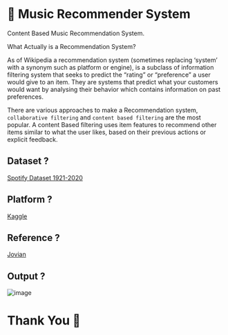# 🎵 Music Recommender System 
Content Based Music Recommendation System.

What Actually is a Recommendation System?

As of Wikipedia a recommendation system (sometimes replacing ‘system’ with a synonym such as platform or engine), is a subclass of information filtering system that seeks to predict the “rating” or “preference” a user would give to an item. They are systems that predict what your customers would want by analysing their behavior which contains information on past preferences.

There are various approaches to make a Recommendation system, `collaborative filtering` and `content based filtering` are the most popular. A content Based filtering uses item features to recommend other items similar to what the user likes, based on their previous actions or explicit feedback.

## Dataset ?
[Spotify Dataset 1921-2020](https://www.kaggle.com/datasets/yamaerenay/spotify-dataset-19212020-600k-tracks)

## Platform ?
[Kaggle](https://www.kaggle.com/)

## Reference ?
[Jovian](https://jovian.ai/shashwatdixit6311/content-based-music-recommender-system#C4)

## Output ?
![image](https://user-images.githubusercontent.com/53792139/184872149-33a59e07-8bd3-4439-8a92-a40759b75e45.png)

# Thank You 🙏
